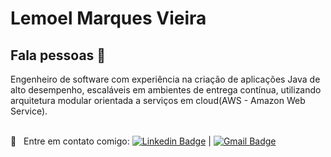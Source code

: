 # Lemoel Marques Vieira

## Fala pessoas 👋
Engenheiro de software com experiência na criação de aplicações Java de alto desempenho, escaláveis em ambientes de entrega contínua, utilizando arquitetura modular orientada a serviços em cloud(AWS - Amazon Web Service).
 
<br/> :email: &nbsp; Entre em contato comigo: [![Linkedin Badge](https://img.shields.io/badge/-LemoelMarques-blue?style=flat-square&logo=Linkedin&logoColor=white&link=https://www.linkedin.com/in/lemoelmarques/)](https://www.linkedin.com/in/lemoelmarques/) 
| 
[![Gmail Badge](https://img.shields.io/badge/-lemoel@gmail.com-c14438?style=flat-square&logo=Gmail&logoColor=white&link=mailto:lemoel@gmail.com)](mailto:lemoel@gmail.com)
